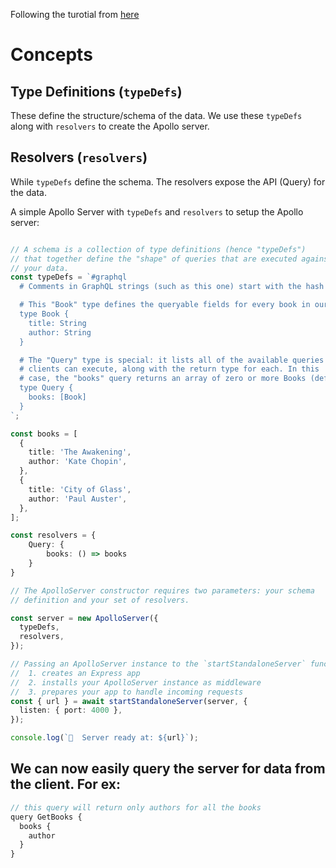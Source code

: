 Following the turotial from [here](https://www.apollographql.com/docs/apollo-server/getting-started#step-2-install-dependencies)

# Concepts

## Type Definitions (`typeDefs`)
These define the structure/schema of the data.  We use these `typeDefs` along with `resolvers` to create the Apollo server.

## Resolvers (`resolvers`)
While `typeDefs` define the schema. The resolvers expose the API (Query) for the data.

A simple Apollo Server with `typeDefs` and `resolvers` to setup the Apollo server:

```ts

// A schema is a collection of type definitions (hence "typeDefs")
// that together define the "shape" of queries that are executed against
// your data.
const typeDefs = `#graphql
  # Comments in GraphQL strings (such as this one) start with the hash (#) symbol.

  # This "Book" type defines the queryable fields for every book in our data source.
  type Book {
    title: String
    author: String
  }

  # The "Query" type is special: it lists all of the available queries that
  # clients can execute, along with the return type for each. In this
  # case, the "books" query returns an array of zero or more Books (defined above).
  type Query {
    books: [Book]
  }
`;

const books = [
  {
    title: 'The Awakening',
    author: 'Kate Chopin',
  },
  {
    title: 'City of Glass',
    author: 'Paul Auster',
  },
];

const resolvers = {
    Query: {
        books: () => books
    }
}

// The ApolloServer constructor requires two parameters: your schema
// definition and your set of resolvers.

const server = new ApolloServer({
  typeDefs,
  resolvers,
});

// Passing an ApolloServer instance to the `startStandaloneServer` function:
//  1. creates an Express app
//  2. installs your ApolloServer instance as middleware
//  3. prepares your app to handle incoming requests
const { url } = await startStandaloneServer(server, {
  listen: { port: 4000 },
});

console.log(`🚀  Server ready at: ${url}`);
```

## We can now easily query the server for data from the client.  For ex:

```ts
// this query will return only authors for all the books
query GetBooks {
  books {
    author
  }
}
```